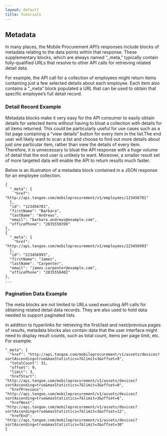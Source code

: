```yaml
---
layout: default
title: Tutorials
---
```


## Metadata

In many places, the Mobile Procurement API’s responses include blocks of metadata relating to the data points within that response. These supplementary blocks, which are always named “_meta,” typically contain fully-qualified URLs that resolve to other API calls for retrieving related detail data.

For example, the API call for a collection of employees might return items containing just a few selected details about each employee. Each item also contains a “_meta” block populated a URL that can be used to obtain that specific employee’s full detail record. 

### Detail Record Example

Metadata blocks make it very easy for the API consumer to easily obtain details for selected items without having to bloat a collection with details for all items returned. This could be particularly useful for use cases such as a list page containing a “view details” button for every item in the list.The end user will likely want to scan a list and choose to find out more details about just one particular item, rather than view the details of every item. Therefore, it is unnecessary to bloat the API response with a huge volume of detail that the end user is unlikely to want. Moreover, a smaller result set of more targeted data will enable the API to return results much faster.

Below is an illustration of a metadata block contained in a JSON response for an employee collection.

```
{
  "_meta": {
    "href": "http://api.tangoe.com/mobileprocurement/v1/employees/123456781"
  },
  "id": "123456781",
  "firstName": "Barbara",
  "lastName": "Andrews",
  "email": "barbara.andrews@example.com",
  "officePhone": "2035550399"
},
{
  "_meta": {
    "href": "http://api.tangoe.com/mobileprocurement/v1/employees/223456993"
  },
  "id": "223456993",
  "firstName": "James",
  "lastName": "Carpenter",
  "email": "james.carpenter@example.com",
  "officePhone": "2035550402"
},
...
```

### Pagination Data Example

The meta blocks are not limited to URLs used executing API calls for obtaining related detail data records. They are also used to hold data needed to support paginated lists. 

In addition to hyperlinks for retrieving the first/last and next/previous pages of results, metadata blocks also contain data that the user interface might need to display result counts, such as total count, items per page limit, etc. For example:

```
"_meta": {
  "href": "http://api.tangoe.com/mobileprocurement/v1/assets/devices?sortAscending=true&maxStatistics=7&limit=3&offset=9",
  "totalCount": 31,
  "offset": 9,
  "limit": 3,
  "hrefStart": "http://api.tangoe.com/mobileprocurement/v1/assets/devices?sortAscending=true&maxStatistics=7&limit=3&offset=0",
  "hrefPrevious": "http://api.tangoe.com/mobileprocurement/v1/assets/devices?sortAscending=true&maxStatistics=7&limit=3&offset=6",
  "hrefNext": "http://api.tangoe.com/mobileprocurement/v1/assets/devices?sortAscending=true&maxStatistics=7&limit=3&offset=12",
  "hrefEnd": "http://api.tangoe.com/mobileprocurement/v1/assets/devices?sortAscending=true&maxStatistics=7&limit=3&offset=30"
}
```